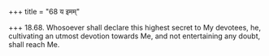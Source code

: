 +++
title = "68 य इमम्"

+++
18.68. Whosoever shall declare this highest secret to My devotees, he,
cultivating an utmost devotion towards Me, and not entertaining any
doubt, shall reach Me.
